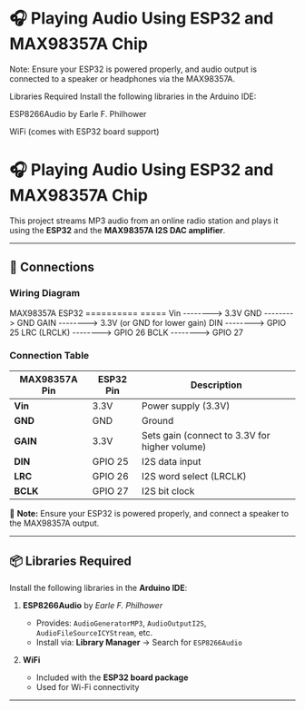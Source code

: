 # 🎧 Playing Audio Using ESP32 and MAX98357A Chip
Note: Ensure your ESP32 is powered properly, and audio output is connected to a speaker or headphones via the MAX98357A.

Libraries Required
Install the following libraries in the Arduino IDE:

ESP8266Audio by Earle F. Philhower

WiFi (comes with ESP32 board support)



# 🎧 Playing Audio Using ESP32 and MAX98357A Chip

This project streams MP3 audio from an online radio station and plays it using the **ESP32** and the **MAX98357A I2S DAC amplifier**.

---

## 🔌 Connections

### Wiring Diagram

MAX98357A ESP32
========== =====
Vin --------> 3.3V
GND --------> GND
GAIN --------> 3.3V (or GND for lower gain)
DIN --------> GPIO 25
LRC (LRCLK) --------> GPIO 26
BCLK --------> GPIO 27



### Connection Table

| MAX98357A Pin | ESP32 Pin | Description                                   |
|---------------|-----------|-----------------------------------------------|
| **Vin**       | 3.3V      | Power supply (3.3V)                           |
| **GND**       | GND       | Ground                                        |
| **GAIN**      | 3.3V      | Sets gain (connect to 3.3V for higher volume) |
| **DIN**       | GPIO 25   | I2S data input                                |
| **LRC**       | GPIO 26   | I2S word select (LRCLK)                       |
| **BCLK**      | GPIO 27   | I2S bit clock                                 |

📌 **Note:** Ensure your ESP32 is powered properly, and connect a speaker to the MAX98357A output.

---

## 📦 Libraries Required

Install the following libraries in the **Arduino IDE**:

1. **ESP8266Audio** by *Earle F. Philhower*
   - Provides: `AudioGeneratorMP3`, `AudioOutputI2S`, `AudioFileSourceICYStream`, etc.
   - Install via: **Library Manager** → Search for `ESP8266Audio`

2. **WiFi**
   - Included with the **ESP32 board package**
   - Used for Wi-Fi connectivity

---

